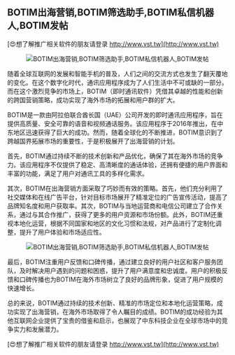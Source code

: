 ## **BOTIM出海营销,BOTIM筛选助手,BOTIM私信机器人,BOTIM发帖**

[😍想了解推广相关软件的朋友请登录 http://www.vst.tw](http://www.vst.tw)

 <center><img src="https://vst.tw/MP4/tuiguang/png/5.png" alt="BOTIM出海营销,BOTIM筛选助手,BOTIM私信机器人,BOTIM发帖"></center>

随着全球互联网的发展和智能手机的普及，人们之间的交流方式也发生了翻天覆地的变化。在这个数字化时代，通讯应用程序成为了人们生活中不可或缺的一部分。而在这个激烈竞争的市场上，BOTIM（即时通讯软件）凭借其卓越的性能和创新的跨国营销策略，成功实现了海外市场的拓展和用户群的扩大。

BOTIM是一款由阿拉伯联合酋长国（UAE）公司开发的即时通讯应用程序，旨在提供高质量、安全可靠的语音和视频通话服务。该应用程序于2016年推出，在中东地区迅速获得了巨大的成功。然而，随着全球化的不断推进，BOTIM意识到了跨越国界拓展市场的重要性，于是积极展开了出海营销的计划。

首先，BOTIM通过持续不断的技术创新和产品优化，确保了其在海外市场的竞争力。该应用程序不仅提供了稳定、高清晰度的通话体验，还拥有便捷的用户界面和丰富的功能，满足了用户对通讯工具的多样化需求。

其次，BOTIM在出海营销方面采取了巧妙而有效的策略。首先，他们充分利用了社交媒体和在线广告平台，针对目标市场展开了精准定位的广告宣传活动，提高了品牌知名度和用户获取率。其次，BOTIM与当地运营商和电信公司建立了合作关系，通过与其合作推广，获得了更多的用户资源和市场份额。此外，BOTIM还重视本地化运营，根据不同国家和地区的文化习惯和法规，对产品进行了定制化调整，提升了用户体验和市场适应性。

 <center><img src="https://vst.tw/MP4/tuiguang/png/3.png" alt="BOTIM出海营销,BOTIM筛选助手,BOTIM私信机器人,BOTIM发帖"></center>

最后，BOTIM注重用户反馈和口碑传播，通过建立良好的用户社区和客户服务团队，及时解决用户遇到的问题和困惑，提升了用户满意度和忠诚度。用户的积极反馈和口碑传播也为BOTIM在海外市场树立了良好的品牌形象，促进了用户规模的快速增长。

总的来说，BOTIM通过持续的技术创新、精准的市场定位和本地化运营策略，成功实现了出海营销，在海外市场取得了令人瞩目的成绩。BOTIM的成功经验为其他互联网企业提供了宝贵的借鉴和启示，也展现了中东科技企业在全球市场中的竞争实力和发展潜力。

[😍想了解推广相关软件的朋友请登录 http://www.vst.tw](http://www.vst.tw)



